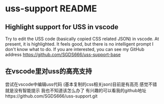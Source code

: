 # uss-support README

## Highlight support for USS in vscode
Try to edit the USS code (basically copied CSS related JSON) in vscode. At present, it is highlighted. It feels good, but there is no intelligent prompt
I don't know what to do. If you are interested, you can see my GitHub address https://github.com/SGDS666/uss-support-base

## 在vscode里对uss的高亮支持
尝试在vscode中编辑uss代码 (基本复制的css相关json)目前是有高亮 感觉不错 就是没有智能提示
我也不知道该怎么办了 有兴趣的可以看我的github地址https://github.com/SGDS666/uss-support.git